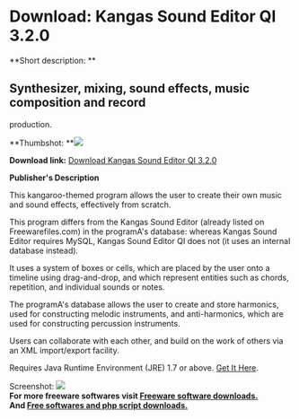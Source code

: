 # Download: Kangas Sound Editor QI 3.2.0

**Short description: **

## Synthesizer, mixing, sound effects, music composition and record
production.

  
**Thumbshot: **![](http://www.freewarefiles.com/screenshot/kangasqi_md.jpg)   
  
**Download link:** [Download Kangas Sound Editor QI 3.2.0](http://freesoftwares.boysofts.com/Kangas-Sound-Editor-QI_program_43975.html)  
  

**Publisher's Description**  
  

This kangaroo-themed program allows the user to create their own music and
sound effects, effectively from scratch.

This program differs from the Kangas Sound Editor (already listed on
Freewarefiles.com) in the programA's database: whereas Kangas Sound Editor
requires MySQL, Kangas Sound Editor QI does not (it uses an internal database
instead).

It uses a system of boxes or cells, which are placed by the user onto a
timeline using drag-and-drop, and which represent entities such as chords,
repetition, and individual sounds or notes.

The programA's database allows the user to create and store harmonics, used
for constructing melodic instruments, and anti-harmonics, which are used for
constructing percussion instruments.

Users can collaborate with each other, and build on the work of others via an
XML import/export facility.

Requires Java Runtime Environment (JRE) 1.7 or above. [Get It
Here](http://www.java.com).

  
  
Screenshot: ![](http://www.freewarefiles.com/screenshot/kangasqi.jpg)  
**For more freeware softwares visit [Freeware software downloads.](http://freesoftwares.boysofts.com/)**   
**And [Free softwares and php script downloads.](http://www.boysofts.com/)**

